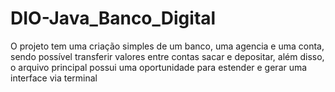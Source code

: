 # DIO-Java_Banco_Digital

O projeto tem uma criação simples de um banco, uma agencia e uma conta, sendo possível transferir valores entre contas sacar e depositar, além disso, o arquivo principal possui uma oportunidade para estender e gerar uma interface via terminal
